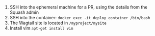 1. SSH into the ephemeral machine for a PR, using the details from the Squash admin
2. SSH into the container: `docker exec -it deploy_container /bin/bash`
3. The Wagtail site is located in `/myproject/mysite`
4. Install vim `apt-get install vim`
